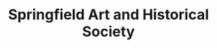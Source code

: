 ---
layout: repo
title: "Springfield Art and Historical Society"
id: 16322
permalink: repos/16322/
---
